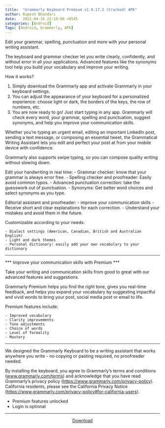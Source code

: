 ```yaml
---
title:  "Grammarly Keyboard Premium v1.9.17.2 (Cracked) APK"
author: Rupesh Bhandari
date:   2021-04-16 22:10:00 +0545
categories: [Android]
Tags: [Android, Grammerly, APK] 
---
```

Edit your grammar, spelling, punctuation and more with your personal writing assistant.

The keyboard and grammar checker let you write clearly, confidently, and without error in all your applications. Advanced features like the synonyms tool help you build your vocabulary and improve your writing.

How it works?
1. Simply download the Grammarly app and activate Grammarly in your keyboard settings.
2. You can adjust the appearance of your keyboard for a personalized experience: choose light or dark, the borders of the keys, the row of numbers, etc.
3. You are now ready to go! Just start typing in any app. Grammarly will check every word, your grammar, spelling and punctuation, suggest synonyms, and help you improve your communication skills.

Whether you’re typing an urgent email, editing an important LinkedIn post, sending a text message, or composing an essential tweet, the Grammatical Writing Assistant lets you edit and perfect your post at from your mobile device with confidence.

Grammarly also supports swipe typing, so you can compose quality writing without slowing down.

Edit your handwriting in real time:
    - Grammar checker: know that your grammar is always error free.
    - Spelling checker and proofreader: Easily avoid common typos.
    - Advanced punctuation correction: take the guesswork out of punctuation.
    - Synonyms: Get better word choices and select synonyms as you type.

Editorial assistant and proofreader: 
    - improve your communication skills
    - Receive short and clear explanations for each correction.
    - Understand your mistakes and avoid them in the future.

Customizable according to your needs:

    - Dialect settings (American, Canadian, British and Australian English)
    - Light and dark themes
    - Personal dictionary: easily add your own vocabulary to your dictionary

---

*** Improve your communication skills with Premium ***

Take your writing and communication skills from good to great with our advanced features and suggestions.

Grammarly Premium helps you find the right tone, gives you real-time feedback, and helps you expand your vocabulary by suggesting impactful and vivid words to bring your post, social media post or email to life.

Premium features include:

    - Improved vocabulary
    - Clarity improvements
    - Tone adjustments
    - Choice of words
    - Level of formality
    - Mastery

---

We designed the Grammarly Keyboard to be a writing assistant that works anywhere you write - no copying or pasting required, no proofreader needed.

By installing the keyboard, you agree to Grammarly’s terms and conditions (www.grammarly.com/terms) and acknowledge that you have read Grammarly’s privacy policy (https://www.grammarly.com/privacy-policy). California residents, please see the California Privacy Notice (https://www.grammarly.com/privacy-policy#for-california-users).

- Premium features unlocked
- Login is optional

---
<p style="text-align:center">
<a href="https://bit.ly/3ocL6ph" target="_blank">Download</a></p>
